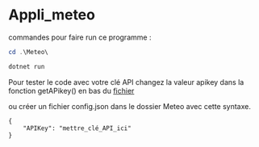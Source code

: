 # Appli_meteo

commandes pour faire run ce programme :

```powershell
cd .\Meteo\

dotnet run
```

Pour tester le code avec votre clé API changez la valeur apikey dans la fonction getAPikey() en bas du [fichier](Meteo/Views/MainWindow.axaml.cs)

ou créer un fichier config.json dans le dossier Meteo avec cette syntaxe.

```
{ 
    "APIKey": "mettre_clé_API_ici"
}
```